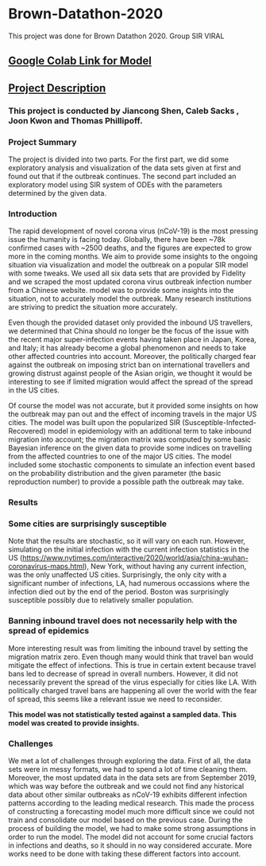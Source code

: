 # Brown-Datathon-2020
This project was done for Brown Datathon 2020. Group SIR VIRAL

## [Google Colab Link for Model](https://colab.research.google.com/drive/1phJj-shGxG-LAxmSDZMfY07hkuBoZGc-)

## [Project Description](doc/)

###  This project is conducted by Jiancong Shen, Caleb Sacks , Joon Kwon and Thomas Phillipoff.

###  Project Summary
The project is divided into two parts. For the first part, we did some exploratory analysis and visualization of the data sets given at first and found out that if the outbreak continues. The second part included an exploratory model using SIR system of ODEs with the parameters determined by the given data. 

### Introduction
The rapid development of novel corona virus (nCoV-19) is the most pressing issue the humanity is facing today. Globally, there have been ~78k confirmed cases with ~2500 deaths, and the figures are expected to grow more in the coming months. We aim to provide some insights to the ongoing situation via visualization and model the outbreak on a popular SIR model with some tweaks. We used all six data sets that are provided by Fidelity and we scraped the most updated corona virus outbreak infection number from a Chinese website.  model was to provide some insights into the situation, not to accurately model the outbreak. Many research institutions are striving to predict the situation more accurately.

Even though the provided dataset only provided the inbound US travellers, we determined that China should no longer be the focus of the issue with the recent major super-infection events having taken place in Japan, Korea, and Italy; it has already become a global phenomenon and needs to take other affected countries into account. Moreover, the politically charged fear against the outbreak on imposing strict ban on international travellers and growing distrust against people of the Asian origin, we thought it would be interesting to see if limited migration would affect the spread of the spread in the US cities.

Of course the model was not accurate, but it provided some insights on how the outbreak may pan out and the effect of incoming travels in the major US cities. The model was built upon the popularized SIR (Susceptible-Infected-Recovered) model in epidemiology with an additional term to take inbound migration into account; the migration matrix was computed by some basic Bayesian inference on the given data to provide some indices on travelling from the affected countries to one of the major US cities. The model included some stochastic components to simulate an infection event based on the probability distribution and the given parameter (the basic reproduction number) to provide a possible path the outbreak may take. 

### Results
### Some cities are surprisingly susceptible
Note that the results are stochastic, so it will vary on each run. However, simulating on the initial infection with the current infection statistics in the US (https://www.nytimes.com/interactive/2020/world/asia/china-wuhan-coronavirus-maps.html), New York, without having any current infection, was the only unaffected US cities. Surprisingly, the only city with a significant number of infections, LA, had numerous occassions where the infection died out by the end of the period. Boston was surprisingly susceptible possibly due to relatively smaller population.

### Banning inbound travel does not necessarily help with the spread of epidemics
More interesting result was from limiting the inbound travel by setting the migration matrix zero. Even though many would think that travel ban would mitigate the effect of infections. This is true in certain extent because travel bans led to decrease of spread in overall numbers. However, it did not necessarily prevent the spread of the virus especially for cities like LA. With politically charged travel bans are happening all over the world with the fear of spread, this seems like a relevant issue we need to reconsider.

**This model was not statistically tested against a sampled data. This model was created to provide insights.**

### Challenges
We met a lot of challenges through exploring the data. First of all, the data sets were in messy formats, we had to spend a lot of time cleaning them. Moreover, the most updated data in the data sets are from September 2019, which was way before the outbreak and we could not find any historical data about other similar outbreaks as nCoV-19 exhibits different infection patterns according to the leading medical research. This made the process of constructing a forecasting model much more difficult since we could not train and consolidate our model based on the previous case. During the process of building the model, we had to make some strong assumptions in order to run the model. The model did not account for some crucial factors in infections and deaths, so it should in no way considered accurate. More works need to be done with taking these different factors into account.


